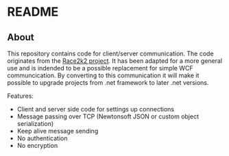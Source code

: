# README #

## About ##

This repository contains code for client/server communication. The code originates from the [Race2k2 project](https://drive.google.com/drive/folders/1xs8oNkufM9pY0HBzyRL5-QLYBrGgvlLj). It has been adapted for a more general use and is indended to be a possible replacement for simple WCF communcication. By converting to this communication it will make it possible to upgrade projects from .net framework to later .net versions.

Features:

* Client and server side code for settings up connections
* Message passing over TCP (Newtonsoft JSON or custom object serialization)
* Keep alive message sending
* No authentication
* No encryption
